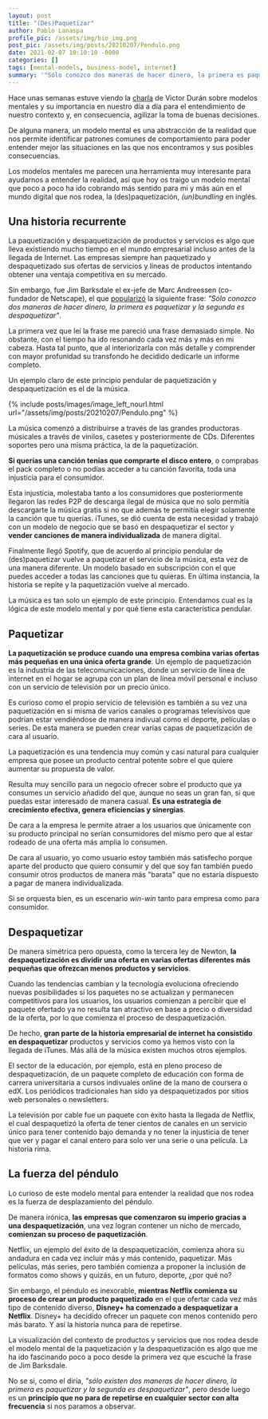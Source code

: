 ```yaml
---
layout: post
title: "(Des)Paquetizar"
author: Pablo Lanaspa
profile_pic: /assets/img/bio_img.png
post_pic: /assets/img/posts/20210207/Pendulo.png
date: 2021-02-07 10:10:10 -0000
categories: []
tags: [mental-models, business-model, internet]
summary: '"Sólo conozco dos maneras de hacer dinero, la primera es paquetizar y la segunda es despaquetizar", Jim Barksdale.'
---
```


Hace unas semanas estuve viendo la [charla](https://www.linkedin.com/posts/product-school_productmanagement-activity-6756894232088195072-vmtw) de Victor Durán sobre modelos mentales y su importancia en nuestro día a día para el entendimiento de nuestro contexto y, en consecuencia, agilizar la toma de buenas decisiones.

De alguna manera, un modelo mental es una abstracción de la realidad que nos permite identificar patrones comunes de comportamiento para poder entender mejor las situaciones en las que nos encontramos y sus posibles consecuencias.

Los modelos mentales me parecen una herramienta muy interesante para ayudarnos a entender la realidad, así que hoy os traigo un modelo mental que poco a poco ha ido cobrando más sentido para mi y más aún en el mundo digital que nos rodea, la (des)paquetización, *(un)bundling* en inglés.

## Una historia recurrente

La paquetización y despaquetización de productos y servicios es algo que lleva existiendo mucho tiempo en el mundo empresarial incluso antes de la llegada de Internet. Las empresas siempre han paquetizado y despaquetizado sus ofertas de servicios y líneas de productos intentando obtener una ventaja competitiva en su mercado.

Sin embargo, fue Jim Barksdale el ex-jefe de Marc Andreessen (co-fundador de Netscape), el que [popularizó](https://a16z.com/2013/12/18/the-future-of-work-cars-and-the-wisdom-in-saying-no/) la siguiente frase: *"Sólo conozco dos maneras de hacer dinero, la primera es paquetizar y la segunda es despaquetizar"*.

La primera vez que leí la frase me pareció una frase demasiado simple. No obstante, con el tiempo ha ido resonando cada vez más y más en mi cabeza. Hasta tal punto, que al interiorizarla con más detalle y comprender con mayor profunidad su transfondo he decidido dedicarle un informe completo.

Un ejemplo claro de este principio pendular de paquetización y despaquetización es el de la música.

{% include posts/images/image_left_nourl.html url="/assets/img/posts/20210207/Pendulo.png" %}

La música comenzó a distribuirse a través de las grandes productoras músicales a través de vinilos, casetes y posteriormente de CDs. Diferentes soportes pero una misma práctica, la de la paquetización.

**Si querías una canción tenías que comprarte el disco entero**, o comprabas el pack completo o no podías acceder a tu canción favorita, toda una injusticia para el consumidor. 

Esta injusticia, molestaba tanto a los consumidores que posteriormente llegaron las redes P2P de descarga ilegal de música que no solo permitía descargarte la música gratis si no que además te permitía elegir solamente la canción que tu querías. iTunes, se dió cuenta de esta necesidad y trabajó con un modelo de negocio que se basó en despaquetizar el sector y **vender canciones de manera individualizada** de manera digital.

Finalmente llegó Spotify, que de acuerdo al principio pendular de (des)paquetizar vuelve a paquetizar el servicio de la música, esta vez de una manera diferente. Un modelo basado en subscripción con el que puedes acceder a todas las canciones que tu quieras. En última instancia, la historia se repite y la paquetización vuelve al mercado.

La música es tan solo un ejemplo de este principio. Entendamos cual es la lógica de este modelo mental y por qué tiene esta característica pendular.


## Paquetizar


**La paquetización se produce cuando una empresa combina varias ofertas más pequeñas en una única oferta grande**. Un ejemplo de paquetización es la industria de las telecomunicaciones, donde un servicio de línea de internet en el hogar se agrupa con un plan de línea móvil personal e incluso con un servicio de televisión por un precio único.

Es curioso como el propio servicio de televisión es también a su vez una paquetización en si misma de varios canales o programas televisivos que podrían estar vendiéndose de manera indivual como el deporte, películas o series. De esta manera se pueden crear varias capas de paquetización de cara al usuario.

La paquetización es una tendencia muy común y casi natural para cualquier empresa que posee un producto central potente sobre el que quiere aumentar su propuesta de valor.

Resulta muy sencillo para un negocio ofrecer sobre el producto que ya consumes un servicio añadido del que, aunque no seas un gran fan, si que puedas estar interesado de manera casual. **Es una estrategia de crecimiento efectiva, genera eficiencias y sinergias**.

De cara a la empresa le permite atraer a los usuarios que únicamente con su producto principal no serían consumidores del mismo pero que al estar rodeado de una oferta más amplia lo consumen.

De cara al usuario, yo como usuario estoy también más satisfecho porque aparte del producto que quiero consumir y del que soy fan también puedo consumir otros productos de manera más "barata" que no estaría dispuesto a pagar de manera individualizada. 

Si se orquesta bien, es un escenario *win-win* tanto para empresa como para consumidor.


## Despaquetizar

De manera simétrica pero opuesta, como la tercera ley de Newton, **la despaquetización es dividir una oferta en varias ofertas diferentes más pequeñas que ofrezcan menos productos y servicios**.

Cuando las tendencias cambian y la tecnología evoluciona ofreciendo nuevas posibilidades si los paquetes no se actualizan y permanecen competitivos para los usuarios, los usuarios comienzan a percibir que el paquete ofertado ya no resulta tan atractivo en base a precio o diversidad de la oferta, por lo que comienza el proceso de despaquetización. 

De hecho, **gran parte de la historia empresarial de internet ha consistido en despaquetizar** productos y servicios como ya hemos visto con la llegada de iTunes. Más allá de la música existen muchos otros ejemplos.

El sector de la educación, por ejemplo, está en pleno proceso de despaquetización, de un paquete completo de educación con forma de carrera universitaria a cursos indivuales online de la mano de coursera o edX. Los periódicos tradicionales han sido ya despaquetizados por sitios web personales o newsletters.

La televisión por cable fue un paquete con éxito hasta la llegada de Netflix, el cual despaquetizó la oferta de tener cientos de canales en un servicio único para tener contenido bajo demanda y no tener la injusticia de tener que ver y pagar el canal entero para solo ver una serie o una película. La historia rima.


## La fuerza del péndulo

Lo curioso de este modelo mental para entender la realidad que nos rodea es la fuerza de desplazamiento del péndulo.

De manera irónica, **las empresas que comenzaron su imperio gracias a una despaquetización**, una vez logran contener un nicho de mercado, **comienzan su proceso de paquetización**.

Netflix, un ejemplo del éxito de la despaquetización, comienza ahora su andadura en cada vez incluir más y más contenido, paquetizar. Más películas, más series, pero también comienza a proponer la inclusión de formatos como shows y quizás, en un futuro, deporte, ¿por qué no?

Sin embargo, el péndulo es inexorable, **mientras Netflix comienza su proceso de crear un producto paquetizado** en el que ofertar cada vez más tipo de contenido diverso, **Disney+ ha comenzado a despaquetizar a Netflix**. Disney+ ha decidido ofrecer un paquete con menos contenido pero más barato. Y así la historia nunca para de repetirse.

La visualización del contexto de productos y servicios que nos rodea desde el modelo mental de la paquetización y la despaquetización es algo que me ha ido fascinando poco a poco desde la primera vez que escuché la frase de Jim Barksdale.

No se si, como el diría, *"sólo existen dos maneras de hacer dinero, la primera es paquetizar y la segunda es despaquetizar"*, pero desde luego es un **principio que no para de repetirse en cualquier sector con alta frecuencia** si nos paramos a observar.

